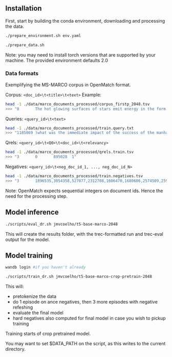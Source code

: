 
## Installation

First, start by building the conda environment, downloading and processing the data.
```bash 
./prepare_environment.sh env.yaml

./prepare_data.sh
```
Note: you may need to install torch versions that are supported by your machine. The provided environment defaults 2.0

### Data formats
Exemplifying the MS-MARCO corpus in OpenMatch format.

Corpus: ``<doc_id>\t<title>\t<text>``
Example: 
```bash 
head -1 ./data/marco_documents_processed/corpus_firstp_2048.tsv
>>> "0       The hot glowing surfaces of stars emit energy in the form of electromagnetic radiation.?        Science & Mathematics Physics The hot glowing surfaces of stars emit energy ...."
```

Queries: ``<query_id>\t<text>``
```bash 
head -1 ./data/marco_documents_processed/train.query.txt
>>> "1185869 )what was the immediate impact of the success of the manhattan project?"
```

Qrels: ``<query_id>\t<Q0>\t<doc_id>\t<relevancy>``
```bash 
head -1 ./data/marco_documents_processed/qrels.train.tsv
>>> "3       0       895028  1"
```

Negatives: ``<query_id>\t<neg_doc_id_1, ..., neg_doc_id_N>``
```bash 
head -1 ./data/marco_documents_processed/train.negatives.tsv
>>> "3       1896535,3054358,527877,2312708,1606470,1680606,2574509,2591560,712805,1678190"
```

Note: OpenMatch expects sequential integers on document ids. Hence the need for the processing step.
## Model inference

```bash
./scripts/eval_dr.sh jmvcoelho/t5-base-marco-2048
```

This will create the results folder, with the trec-formatted run and trec-eval output for the model.

## Model training

```bash
wandb login #if you haven't already

./scripts/train_dr.sh jmvcoelho/t5-base-marco-crop-pretrain-2048
```

This will:
- pretokenize the data
- do 1 episode on ance negatives, then 3 more episodes with negative refeshing
- evaluate the final model
- hard negatives also computed for final model in case you wish to pickup training

Training starts of crop pretrained model. 

You may want to set $DATA_PATH on the script, as this writes to the current directory.